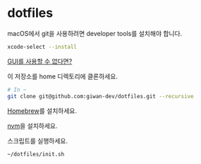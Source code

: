 # dotfiles

macOS에서 git을 사용하려면 developer tools를 설치해야 합니다.

```sh
xcode-select --install
```

[GUI를 사용할 수 없다면?](https://gist.github.com/mokagio/b974620ee8dcf5c0671f?permalink_comment_id=3962115#gistcomment-3962115)

이 저장소를 home 디렉토리에 클론하세요.

```sh
# In ~
git clone git@github.com:giwan-dev/dotfiles.git --recursive
```

[Homebrew](https://brew.sh)를 설치하세요.

[nvm](https://github.com/nvm-sh/nvm#install--update-script)을 설치하세요.

스크립트를 실행하세요.

```sh
~/dotfiles/init.sh
```
